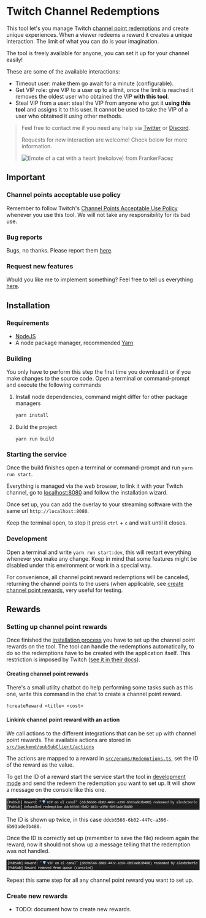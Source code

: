 # Twitch Channel Redemptions

This tool let's you manage Twitch [channel point redemptions](https://help.twitch.tv/s/article/channel-points-guide) and create unique experiences. When a viewer redeems a reward it creates a unique interaction. The limit of what you can do is your imagination.

The tool is freely available for anyone, you can set it up for your channel easily!

These are some of the available interactions:

- Timeout user: make them go await for a minute (configurable).
- Get VIP role: give VIP to a user up to a limit, once the limit is reached it removes the oldest user who obtained the VIP **with this tool**.
- Steal VIP from a user: steal the VIP from anyone who got it **using this tool** and assigns it to this user. It cannot be used to take the VIP of a user who obtained it using other methods.

> Feel free to contact me if you need any help via [Twitter](https://twitter.com/alexbcberio) or [Discord](https://discord.com/users/202915432175239169).
>
> Requests for new interaction are welcome! Check below for more information.
>
> ![Emote of a cat with a heart (nekolove) from FrankerFacez](https://cdn.frankerfacez.com/emote/244375/1)

## Important

### Channel points acceptable use policy

Remember to follow Twitch's [Channel Points Acceptable Use Policy](https://www.twitch.tv/p/en/legal/channel-points-acceptable-use-policy/) whenever you use this tool. We will not take any responsibility for its bad use.

### Bug reports

Bugs, no thanks. Please report them [here](https://github.com/alexbcberio/twitch-channel-redemptions/issues/new?labels=bug&template=bug_report.md).

### Request new features

Would you like me to implement something? Feel free to tell us everything [here](https://github.com/alexbcberio/twitch-channel-redemptions/issues/new?labels=enhancement&template=feature_request.md).

## Installation

### Requirements

- [NodeJS](https://nodejs.org/en/download/)
- A node package manager, recommended [Yarn](https://classic.yarnpkg.com/en/docs/install)

### Building

You only have to perform this step the first time you download it or if you make changes to the source code. Open a terminal or command-prompt and execute the following commands

1. Install node dependencies, command might differ for other package managers
   ```bash
   yarn install
   ```
2. Build the project
   ```
   yarn run build
   ```

### Starting the service

Once the build finishes open a terminal or command-prompt and run `yarn run start`.

Everything is managed via the web browser, to link it with your Twitch channel, go to [localhost:8080](http://localhost:8080) and follow the installation wizard.

Once set up, you can add the overlay to your streaming software with the same url `http://localhost:8080`.

Keep the terminal open, to stop it press `ctrl` + `c` and wait until it closes.

### Development

Open a terminal and write `yarn run start:dev`, this will restart everything whenever you make any change. Keep in mind that some features might be disabled under this environment or work in a special way.

For convenience, all channel point reward redemptions will be canceled, returning the channel points to the users (when applicable, see [create channel point rewards](#creating-channel-point-rewards), very useful for testing.

## Rewards

### Setting up channel point rewards

Once finished the [installation process](#installation) you have to set up the channel point rewards on the tool. The tool can handle the redemptions automatically, to do so the redemptions have to be created with the application itself. This restriction is imposed by Twitch ([see it in their docs](https://dev.twitch.tv/docs/api/reference#update-redemption-status)).

#### Creating channel point rewards

There's a small utility chatbot do help performing some tasks such as this one, write this command in the chat to create a channel point reward.

```txt
!createReward <title> <cost>
```

#### Linkink channel point reward with an action

We call actions to the different integrations that can be set up with channel point rewards. The available actions are stored in [`src/backend/pubSubClient/actions`](./src/backend/pubSubClient/actions)

The actions are mapped to a reward in [`src/enums/Redemptions.ts`](./src/enums/Redemptions.ts), set the ID of the reward as the value.

To get the ID of a reward start the service start the tool in [development mode](#development) and send the redeem the redemption you want to set up. It will show a message on the console like this one.

![Logs of unhandled channel point reward](./docs/img/unhandled-channel-point-reward-redemption.jpg)

The ID is shown up twice, in this case `ddcb6566-6b02-447c-a396-6b93ade3b480`.

Once the ID is correctly set up (remember to save the file) redeem again the reward, now it should not show up a message telling that the redemption was not handled.

![Logs of handled channel point reward](./docs/img/handled-channel-point-reward-redemption.jpg)

Repeat this same step for all any channel point reward you want to set up.

### Create new rewards

- TODO: document how to create new rewards.
